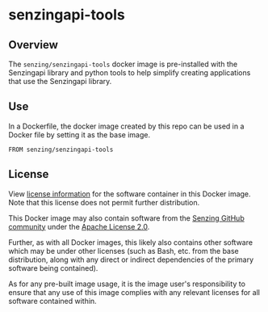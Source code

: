 # senzingapi-tools

## Overview

The `senzing/senzingapi-tools` docker image is pre-installed with the Senzingapi library
and python tools to help simplify creating applications that use the Senzingapi library.


## Use

In a Dockerfile, the docker image created by this repo can be used in a Docker
file by setting it as the base image.


```
FROM senzing/senzingapi-tools
```

## License

View
[license information](https://senzing.com/end-user-license-agreement/)
for the software container in this Docker image.
Note that this license does not permit further distribution.

This Docker image may also contain software from the
[Senzing GitHub community](https://github.com/Senzing/)
under the
[Apache License 2.0](https://www.apache.org/licenses/LICENSE-2.0).

Further, as with all Docker images,
this likely also contains other software which may be under other licenses
(such as Bash, etc. from the base distribution,
along with any direct or indirect dependencies of the primary software being contained).

As for any pre-built image usage,
it is the image user's responsibility to ensure that any use of this image complies
with any relevant licenses for all software contained within.
